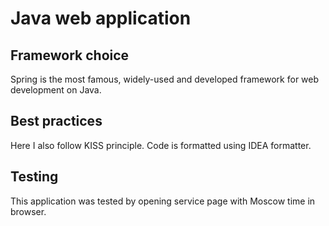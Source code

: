 # Java web application

## Framework choice

Spring is the most famous, widely-used and developed framework for web development on Java.

## Best practices

Here I also follow KISS principle.
Code is formatted using IDEA formatter.

## Testing

This application was tested by opening service page with Moscow time in browser.
